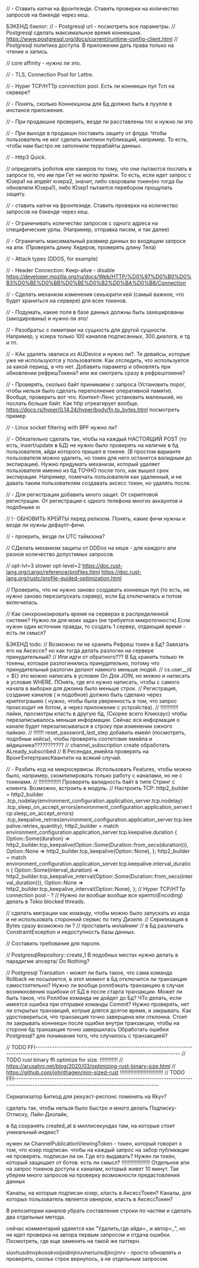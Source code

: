 // - Ставить капчи на фронтеэнде. Ставить проверки на количество запросов на бэкенде через кеш.

БЭКЕНД бэклог:
// - Postgresql url - посмотреть все параметры.
// Postgresql сделать максимальное время коннекшна. https://www.postgresql.org/docs/current/runtime-config-client.html
// Postgresql политика доступа. В приложении дать права только на чтение и запись.

// core affinity - нужно ли это.

// - TLS, Connection Pool for Lettre.

// - Hyper TCP/HTTp connection pool. Есть ли коннекшн пул Тсп на сервере?

// - Понять, сколько Коннекшноы для Бд должно быть в пуулле в инстансе приложения.

// - При продакшне проверить, везде ли расставлены тлс и нужно ли это

// - При выходе в продакшн поставить защиту от флуда. Чтобы пользователь не мог сделать миллион публикаций, например. То есть, чтобы нам быстро не заполнили террабайты данных.

// - Http3 Quick.

// определять роботов или хакеров по тому, что они пытаются послать в запросе то, что им при Гет не могло прийти. То есть, если идет запрос с Юзера1 на апдейт юзера2, значит, либо своровали токен(но тогда бы обновляли Юзера1), либо Юзер1 пытается перебором прощупать защиту.

// - ставить капчи на фронтеэнде. Ставить проверки на количество запросов на бэкенде через кеш.

// - Ограничивать количество запросов с одного адреса на специфические урлы. (Например, отправка писем, и так далее)

// - Ограничить максимальный развмер данных во входящем запросе на апи. (Проверять длину Хедеров, проверять длину Тела)

// - Attack types (DDOS, for example)

// - Header Connection: Keep-alive - disable https://developer.mozilla.org/ru/docs/Web/HTTP/%D0%97%D0%B0%D0%B3%D0%BE%D0%BB%D0%BE%D0%B2%D0%BA%D0%B8/Connection

// - Сделать механизм изменения секьюрити кей (самый важное, что будет храниться на сервере) для всех токенов.

// - Подумать, какие поля в базе данных должны быть захешированы (закодированы) и нужно ли это/

// - Разобратьс с лимитами на сущность для другой сущности. Например, у юзера только 100 каналов подписанных, 300 диалогв, и тд и тп.

// - КАк удалять зваписи из AUDevice и нужно ли?. Те девайсы, которые уже не используются у пользователя. Как отследить, что используется за какой период, а что нет. Добавить параметр и обновлять при обновлении рефрешТокена? или же смотреть сразу в рефрештокене?

// - Проверять, сколько байт принимаем с запроса (Установить порог, чтобы нельзя было сделать переполнение оперативной памяти). Вообще, проверить вот что. Контент-Ленс установить маленький, но послать больше байт. Как http отреагирует вообще. https://docs.rs/hyper/0.14.24/hyper/body/fn.to_bytes.html посмотреть пример

// - Linux socket filtering with BPF нужно ли?

// - Обязательно сделать так, чтобы на каждый НАСТОЯЩИЙ POST (то есть, insert/update в БД) не нужно было проверять на наличие в бд пользователя, айди которого пришел в токене. (В простом варианте пользователя можно удалить, но токен для него останется валидным до экспирации). Нужно придумать механизм, который удаляет пользователя именно из бд ТОЧНО после того, как вышел срок экспирации. Например, помечать пользователя как удаленный, и не давать таким пользователям создавать аксесс токен, но удалять после.

// - Для регистрации добавить много защит. От скриптовой регистрации. От регистрации с одного телефона многих аккаунтов и подобныке ю


// !- ОБНОВИТЬ КРЕЙТЫ перед релизом. Понять, какие фичи нужны и везде ли нужны дефаулт-фичи.

// - проерить, везде ли UTC таймзона?

// СДелать механизм защиты от DDDos на кеше - для каждого апи разное количество допустимых запросов.

// opt-lvl=3 slower opt-level=2 https://doc.rust-lang.org/cargo/reference/profiles.html https://doc.rust-lang.org/rustc/profile-guided-optimization.html

// Проверить, что не нужно заново создавать коннекшн пул (то есть, не нужно заново перезапускать сервер), если Бд отключилась и потом включилась.

// Как синхронизировать время на серверах в распределенной системе? Нужно ли для моих задач (не требуется микроточности).Если нужнн один источник правды, то создать 1 сервер, отдающий время - есть ли смысл?



БЭКЕНД todo:
// Возможно ли не хранить Рефреш токен в Бд? Завязать его на Аксессе?  но как тогда делать разлогин на сервере принудительный?
// Или идти от обратного??? В Бд хранить только те токены, котоыре разлогинились принудительно, потому что принудительный разлогин делают намного меньше людей.
// cs.user__id = ${}   это можно написать в условие On Для JOIN, но можно и написать в условие WHERE. ПОнять, где его нужно написать, чтобы с самого начала в выборке для джоина было меньше строк.
// Регистрация, создание каналов ( и подобное) должно быть сделано через криптограыию ( нужно, чтобы была уверенность  в том, что запрос происходит не ботом, а через приложение с устройства).
// !!!!!!!!!!!! лайки, просмотры класть в другую бд, (Скорее всего Кликхаус) чтобы перезаписывалось меньше информации. Сейчас вся информация о канале будет перезаписываться в строку при изменении ожного лайкаю.
// !!!!!!! reset_password_last_step добавить емейл (посмотреть, подобные кейсы), чтобы проверять соотетсвие емейла и айдишника???????????
// channel_subscription create обработать ALready_subscribed
// В Ресендах_емейла проверять на ВронгЕнтертраесКвантити на всякий случай.

// - Разбить код на микросервисы. Использовать Features, чтобы можно было, например, скомпилировать только работу с каналами, но не с токенами.
// !!!!!!!!!!!!!!! Проверять валидность байт в типе Стринг с клиента. Возможно, встроить в модуль.
// Настроить TCP:
     http2_builder = http2_builder
         .tcp_nodelay(environment_configuration.application_server.tcp.nodelay)
         .tcp_sleep_on_accept_errors(environment_configuration.application_server.tcp.sleep_on_accept_errors)
         .tcp_keepalive_retries(environment_configuration.application_server.tcp.keepalive.retries_quantity);
     http2_builder = match environment_configuration.application_server.tcp.keepalive.duration {
         Option::Some(duration) => http2_builder.tcp_keepalive(Option::Some(Duration::from_secs(duration))),
         Option::None => http2_builder.tcp_keepalive(Option::None),
     };
     http2_builder = match environment_configuration.application_server.tcp.keepalive.interval_duration {
         Option::Some(interval_duration) => http2_builder.tcp_keepalive_interval(Option::Some(Duration::from_secs(interval_duration))),
         Option::None => http2_builder.tcp_keepalive_interval(Option::None),
     };
// Hyper TCP/HTTp connection pool - ?
// Нужно ли вообще вообще все крипто(Encoding) делать в Tokio blocked threads.

// сделать миграции как команду, чтобы можно было запускать из кода и не использовать сторонний сервис по типу Дизеля.
// Серилизация в Bytes сразу возможно ли ?
// проставить инлайнинг
// в Бд различать ConstraintException и недоступность базы данных.

// Составить требования для пароля.

// PostgresqlRepository<ChannelSubscription>::create_1  В подобных местах нужно делать в парадигме апсерта/ Do Nothing?

// Postgresql Transation - может ли быть такое, что сама команда Rollback не посылается, в этот момент в Бд отключится ли транзакция самостоятельно?
Нужно ли вообще роллбэкать транзакцию в случае возникновения ошибоки от БД в после старта транзакции.
Может ли быть такое, что Роллбэк команда не дойдет до Бд?
ЧТо делать, если имеется ошибка при отправке команды Commit?
Нужно проверять, нет ли открытых транзакций, котрые длятся долгое время, и закрывать.
Как удостовериться, что транзакция точно заверщена или отклонна. Стоит ли закрывать коннекшн после ошибки внутри транзакции, чтобы на стороне бд транзакция точно завершилась
Обработать ошибки Postgresql? для понимания того, что случилось с транзакцией?

// TODO FFI-------------------------------------------------------------------------------------------------------------------------------------------
// TODO rust binary ffi optimize for size.  !!!!!!!!!!!!
// https://arusahni.net/blog/2020/03/optimizing-rust-binary-size.html
// https://github.com/johnthagen/min-sized-rust !!!!!!!!!!!!!!!!!!!!!!!!!!!!!
// TODO FFI-------------------------------------------------------------------------------------------------------------------------------------------

Сериализатор Биткод для рекуэст-респонс поменять на Rkyv?


сделать так, чтобы нельзя было быстро и много делать Подписку-Отписку, Лайк-Дизлайк,


в бд сохранять created_at в миллисекундах там, на которые стоит уникальный индекс?

нужен ли ChannelPublicationViewingToken - токен, который говорит о том, что юзер подписан. чтобы на каждый запрос на забор публикации не проверять. подписан ли он. Где его выдавать?
Нужен ли токен, который защищает от ботов. есть ли смысл?
!!!!!!!!!!!!!!!!!!! Отдельное апи на запрос токенов доступа к каналам, который живет 10 минут. Так уберем много запросов на проверку возможности предастовления данных



Каналы, на которые подписан юзер, класть в АксессТокен?
Каналы, для которых пользователь является овнером, класть в АксессТокен?

В репозитории каналов убрать составление строки по частям и сделать два отдельных метода.



сейчас комментарий удаяется как "Удалить,где айди=_ и автор=_", но не идет проверка на автора первым запросом и отдача ошибки. Посмотреть, где еще заменить на такой же паттерн.




siuvhusdmvpkosokvoijsidmjniuvneriunsdjincjinrv - просто обновлять и проверять, скольк строк вернулось, а не отдельным запросом.
